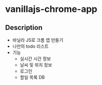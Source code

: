 # vanillajs-chrome-app
## Description
- 바닐라 JS로 크롬 앱 만들기
- 나만의 todo 리스트
- 기능
    + 실시간 시간 정보
    + 날씨 및 위치 정보
    + 로그인
    + 할일 목록 DB